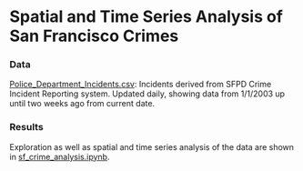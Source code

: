 # Spatial and Time Series Analysis of San Francisco Crimes

### Data
[Police_Department_Incidents.csv](https://data.sfgov.org/Public-Safety/Police-Department-Incidents/tmnf-yvry): Incidents derived from SFPD Crime Incident Reporting system. Updated daily, showing data from 1/1/2003 up until two weeks ago from current date.

### Results
Exploration as well as spatial and time series analysis of the data are shown in [sf_crime_analysis.ipynb](sf_crime_analysis.ipynb).
